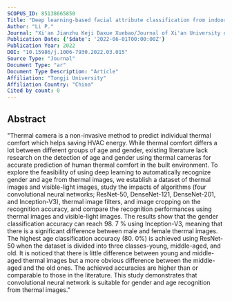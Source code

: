 ```yaml
---
SCOPUS_ID: 85138665850
Title: "Deep learning-based facial attribute classification from indoor thermal images"
Author: "Li P."
Journal: "Xi'an Jianzhu Keji Daxue Xuebao/Journal of Xi'an University of Architecture and Technology"
Publication Date: {'$date': '2022-06-01T00:00:00Z'}
Publication Year: 2022
DOI: "10.15986/j.1006-7930.2022.03.015"
Source Type: "Journal"
Document Type: "ar"
Document Type Description: "Article"
Affiliation: "Tongji University"
Affiliation Country: "China"
Cited by count: 0
---
```


## Abstract
"Thermal camera is a non-invasive method to predict individual thermal comfort which helps saving HVAC energy. While thermal comfort differs a lot between different groups of age and gender, existing literature lack research on the detection of age and gender using thermal cameras for accurate prediction of human thermal comfort in the built environment. To explore the feasibility of using deep learning to automatically recognize gender and age from thermal images, we establish a dataset of thermal images and visible-light images, study the impacts of algorithms (four convolutional neural networks; ResNet-50, DenseNet-121, DenseNet-201, and Inception-V3), thermal image filters, and image cropping on the recognition accuracy, and compare the recognition performances using thermal images and visible-light images. The results show that the gender classification accuracy can reach 98. 7 % using Inception-V3, meaning that there is a significant difference between male and female thermal images. The highest age classification accuracy (80. 0%) is achieved using ResNet-50 when the dataset is divided into three classes-young, middle-aged, and old. It is noticed that there is little difference between young and middle-aged thermal images but a more obvious difference between the middle-aged and the old ones. The achieved accuracies are higher than or comparable to those in the literature. This study demonstrates that convolutional neural network is suitable for gender and age recognition from thermal images."
